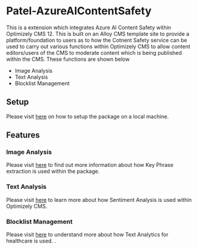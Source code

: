 # Patel-AzureAIContentSafety

This is a extension which integrates Azure AI Content Safety within Optimizely CMS 12. This is built on an Alloy CMS template site to provide a platform/foundation to users as to how the Cotnent Safety service can be used to carry out various functions within Optimizely CMS to allow content editors/users of the CMS to moderate content which is being published within the CMS. These functions are shown below

- Image Analysis
- Text Analysis
- Blocklist Management

## Setup
Please visit [here](https://github.com/AnilOptimizely/Patel-AzureAIContentSafety/blob/main/docs/Features/Configuration/Setup.md) on how to setup the package on a local machine.

## Features

### Image Analysis
Please visit [here](https://github.com/AnilOptimizely/Patel-AzureAIContentSafety/blob/main/docs/Features/Image%20Analysis/ImageAnalysis.md) to find out more information about how Key Phrase extraction is used within the package.

### Text Analysis
Please visit [here](https://github.com/AnilOptimizely/Patel-AzureAIContentSafety/blob/main/docs/Features/Text%20Analysis/TextAnalysis.md) to learn more about how Sentiment Analysis is used within Optimizely CMS.

### Blocklist Management
Please visit [here](https://github.com/AnilOptimizely/Patel-AzureAIContentSafety/blob/main/docs/Features/Blocklist%20Management/BlocklistManagement.md) to understand more about how Text Analytics for healthcare is used. .
